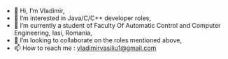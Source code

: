 - 👋 Hi, I’m Vladimir,
- 👀 I’m interested in Java/C/C++ developer roles,
- 🌱 I’m currently a student of Faculty Of Automatic Control and Computer Engineering, Iasi, Romania,
- 💞️ I’m looking to collaborate on the roles mentioned above,
- 📫 How to reach me : vladimirvasiliu1@gmail.com
